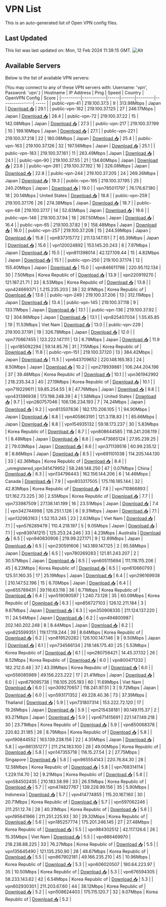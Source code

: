 # VPN List

This is an auto-generated list of Open VPN config files.

## Last Updated

This list was last updated on: Mon, 12 Feb 2024 11:38:15 GMT.
![Alt](https://repobeats.axiom.co/api/embed/186b98318ef1479477931607c1ad7d823f12451f.svg "Repobeats analytics image")

## Available Servers

Below is the list of available VPN servers:

(You may connect to any of these VPN servers with: Username: 'vpn', Password: 'vpn'.)
| Hostname | IP Address | Ping | Speed | Country | OpenVPN Config | Score |
|----------|------------|------|-------|---------|----------------| ----- |
| public-vpn-41 | 219.100.37.5 | 9 | 313.98Mbps | Japan | [Download 📥](./configs/server_0_JP.ovpn) | 29.1 |
| public-vpn-162 | 219.100.37.125 | 27 | 246.17Mbps | Japan | [Download 📥](./configs/server_1_JP.ovpn) | 28.4 |
| public-vpn-72 | 219.100.37.22 | 15 | 142.08Mbps | Japan | [Download 📥](./configs/server_2_JP.ovpn) | 27.3 |
| public-vpn-217 | 219.100.37.199 | 10 | 199.16Mbps | Japan | [Download 📥](./configs/server_3_JP.ovpn) | 27.1 |
| public-vpn-221 | 219.100.37.218 | 22 | 180.08Mbps | Japan | [Download 📥](./configs/server_4_JP.ovpn) | 25.4 |
| public-vpn-163 | 219.100.37.126 | 32 | 197.56Mbps | Japan | [Download 📥](./configs/server_5_JP.ovpn) | 25.1 |
| public-vpn-183 | 219.100.37.161 | 11 | 263.49Mbps | Japan | [Download 📥](./configs/server_6_JP.ovpn) | 24.1 |
| public-vpn-90 | 219.100.37.55 | 21 | 134.60Mbps | Japan | [Download 📥](./configs/server_7_JP.ovpn) | 23.8 |
| public-vpn-261 | 219.100.37.192 | 16 | 326.08Mbps | Japan | [Download 📥](./configs/server_8_JP.ovpn) | 22.8 |
| public-vpn-244 | 219.100.37.205 | 24 | 269.26Mbps | Japan | [Download 📥](./configs/server_9_JP.ovpn) | 19.3 |
| public-vpn-195 | 219.100.37.195 | 25 | 240.20Mbps | Japan | [Download 📥](./configs/server_10_JP.ovpn) | 19.0 |
| vpn785011797 | 76.176.67.180 | 18 | 20.14Mbps | United States | [Download 📥](./configs/server_11_US.ovpn) | 18.8 |
| public-vpn-259 | 219.100.37.176 | 26 | 274.38Mbps | Japan | [Download 📥](./configs/server_12_JP.ovpn) | 18.7 |
| public-vpn-68 | 219.100.37.17 | 14 | 52.63Mbps | Japan | [Download 📥](./configs/server_13_JP.ovpn) | 18.6 |
| public-vpn-146 | 219.100.37.94 | 18 | 267.50Mbps | Japan | [Download 📥](./configs/server_14_JP.ovpn) | 16.4 |
| public-vpn-65 | 219.100.37.82 | 9 | 158.48Mbps | Japan | [Download 📥](./configs/server_15_JP.ovpn) | 16.0 |
| public-vpn-257 | 219.100.37.208 | 15 | 244.59Mbps | Japan | [Download 📥](./configs/server_16_JP.ovpn) | 15.8 |
| vpn837315772 | 211.13.147.151 | 7 | 65.39Mbps | Japan | [Download 📥](./configs/server_17_JP.ovpn) | 15.6 |
| vpn120024892 | 153.145.20.243 | 6 | 7.97Mbps | Japan | [Download 📥](./configs/server_18_JP.ovpn) | 15.5 |
| vpn811398014 | 42.127.109.44 | 15 | 4.82Mbps | Japan | [Download 📥](./configs/server_19_JP.ovpn) | 15.1 |
| public-vpn-250 | 219.100.37.174 | 12 | 155.40Mbps | Japan | [Download 📥](./configs/server_20_JP.ovpn) | 15.0 |
| vpn846611798 | 220.95.112.134 | 30 | 7.50Mbps | Korea Republic of | [Download 📥](./configs/server_21_KR.ovpn) | 13.9 |
| vpn220919270 | 121.187.21.71 | 33 | 8.53Mbps | Korea Republic of | [Download 📥](./configs/server_22_KR.ovpn) | 13.8 |
| vpn424669371 | 1.215.235.203 | 38 | 32.91Mbps | Korea Republic of | [Download 📥](./configs/server_23_KR.ovpn) | 13.6 |
| public-vpn-249 | 219.100.37.206 | 13 | 312.11Mbps | Japan | [Download 📥](./configs/server_24_JP.ovpn) | 13.4 |
| public-vpn-145 | 219.100.37.118 | 9 | 133.11Mbps | Japan | [Download 📥](./configs/server_25_JP.ovpn) | 13.1 |
| public-vpn-136 | 219.100.37.92 | 12 | 304.96Mbps | Japan | [Download 📥](./configs/server_26_JP.ovpn) | 13.1 |
| vpn825407034 | 1.55.65.85 | 19 | 11.53Mbps | Viet Nam | [Download 📥](./configs/server_27_VN.ovpn) | 13.0 |
| public-vpn-229 | 219.100.37.191 | 19 | 326.78Mbps | Japan | [Download 📥](./configs/server_28_JP.ovpn) | 12.0 |
| vpn770867455 | 123.222.147.111 | 13 | 6.79Mbps | Japan | [Download 📥](./configs/server_29_JP.ovpn) | 11.9 |
| vpn185092294 | 59.14.85.76 | 31 | 7.15Mbps | Korea Republic of | [Download 📥](./configs/server_30_KR.ovpn) | 11.8 |
| public-vpn-151 | 219.100.37.120 | 13 | 384.42Mbps | Japan | [Download 📥](./configs/server_31_JP.ovpn) | 11.5 |
| vpn643709652 | 220.148.165.183 | 24 | 8.50Mbps | Japan | [Download 📥](./configs/server_32_JP.ovpn) | 10.2 |
| vpn278939881 | 106.244.204.196 | 37 | 39.48Mbps | Korea Republic of | [Download 📥](./configs/server_33_KR.ovpn) | 10.1 |
| vpn361942992 | 218.235.34.3 | 40 | 27.19Mbps | Korea Republic of | [Download 📥](./configs/server_34_KR.ovpn) | 10.1 |
| vpn719229611 | 59.85.254.55 | 8 | 47.76Mbps | Japan | [Download 📥](./configs/server_35_JP.ovpn) | 9.8 |
| vpn431396938 | 173.198.248.39 | 4 | 1.58Mbps | United States | [Download 📥](./configs/server_36_US.ovpn) | 9.7 |
| vpn280757046 | 106.136.234.193 | 7 | 74.24Mbps | Japan | [Download 📥](./configs/server_37_JP.ovpn) | 9.2 |
| vpn813507636 | 182.170.206.105 | 1 | 94.90Mbps | Japan | [Download 📥](./configs/server_38_JP.ovpn) | 8.8 |
| vpn405863191 | 121.3.118.83 | 1 | 85.66Mbps | Japan | [Download 📥](./configs/server_39_JP.ovpn) | 8.8 |
| vpn154935132 | 59.18.173.237 | 30 | 5.83Mbps | Korea Republic of | [Download 📥](./configs/server_40_KR.ovpn) | 8.7 |
| vpn808644585 | 118.241.208.119 | 1 | 8.48Mbps | Japan | [Download 📥](./configs/server_41_JP.ovpn) | 8.6 |
| vpn473665124 | 27.95.239.25 | 2 | 79.03Mbps | Japan | [Download 📥](./configs/server_42_JP.ovpn) | 8.6 |
| vpn371139516 | 60.99.235.12 | 8 | 8.86Mbps | Japan | [Download 📥](./configs/server_43_JP.ovpn) | 8.5 |
| vpn691101038 | 114.205.144.130 | 33 | 42.36Mbps | Korea Republic of | [Download 📥](./configs/server_44_KR.ovpn) | 8.4 |
| _unregistered_vpn341479952 | 58.246.148.250 | 47 | 0.07Mbps | China | [Download 📥](./configs/server_45_CN.ovpn) | 8.3 |
| vpn134796443 | 162.156.144.206 | 6 | 14.46Mbps | Canada | [Download 📥](./configs/server_46_CA.ovpn) | 7.9 |
| vpn803317505 | 175.116.185.144 | 32 | 42.83Mbps | Korea Republic of | [Download 📥](./configs/server_47_KR.ovpn) | 7.8 |
| vpn710866893 | 121.162.73.225 | 30 | 2.55Mbps | Korea Republic of | [Download 📥](./configs/server_48_KR.ovpn) | 7.7 |
| vpn733987509 | 27.138.141.199 | 16 | 23.51Mbps | Japan | [Download 📥](./configs/server_49_JP.ovpn) | 7.4 |
| vpn342744998 | 126.251.1.126 | 6 | 9.31Mbps | Japan | [Download 📥](./configs/server_50_JP.ovpn) | 7.1 |
| vpn132983163 | 1.52.153.245 | 23 | 2.63Mbps | Viet Nam | [Download 📥](./configs/server_51_VN.ovpn) | 7.1 |
| vpn576289479 | 110.4.218.197 | 5 | 9.05Mbps | Japan | [Download 📥](./configs/server_52_JP.ovpn) | 7.1 |
| vpn839741215 | 125.253.24.246 | 33 | 4.23Mbps | Australia | [Download 📥](./configs/server_53_AU.ovpn) | 6.5 |
| vpn940830906 | 219.99.227.171 | 9 | 12.69Mbps | Japan | [Download 📥](./configs/server_54_JP.ovpn) | 6.5 |
| vpn230591606 | 143.189.147.125 | 2 | 95.58Mbps | Japan | [Download 📥](./configs/server_55_JP.ovpn) | 6.5 |
| vpn780269283 | 121.81.243.207 | 2 | 30.57Mbps | Japan | [Download 📥](./configs/server_56_JP.ovpn) | 6.5 |
| vpn605115694 | 111.118.115.206 | 45 | 6.23Mbps | Korea Republic of | [Download 📥](./configs/server_57_KR.ovpn) | 6.5 |
| vpn610660793 | 125.51.160.35 | 17 | 25.19Mbps | Japan | [Download 📥](./configs/server_58_JP.ovpn) | 6.4 |
| vpn296169938 | 210.147.52.196 | 15 | 6.70Mbps | Japan | [Download 📥](./configs/server_59_JP.ovpn) | 6.4 |
| vpn655789431 | 39.116.63.118 | 36 | 6.71Mbps | Korea Republic of | [Download 📥](./configs/server_60_KR.ovpn) | 6.4 |
| vpn519090597 | 1.240.73.128 | 35 | 60.09Mbps | Korea Republic of | [Download 📥](./configs/server_61_KR.ovpn) | 6.3 |
| vpn856727103 | 126.12.211.184 | 3 | 9.67Mbps | Japan | [Download 📥](./configs/server_62_JP.ovpn) | 6.3 |
| vpn350908335 | 211.124.137.220 | 11 | 24.54Mbps | Japan | [Download 📥](./configs/server_63_JP.ovpn) | 6.2 |
| vpn494800987 | 202.140.202.248 | 8 | 8.44Mbps | Japan | [Download 📥](./configs/server_64_JP.ovpn) | 6.2 |
| vpn825599351 | 119.17.119.244 | 39 | 8.64Mbps | Korea Republic of | [Download 📥](./configs/server_65_KR.ovpn) | 6.2 |
| vpn819520282 | 126.100.147.146 | 8 | 9.50Mbps | Japan | [Download 📥](./configs/server_66_JP.ovpn) | 6.1 |
| vpn734566134 | 218.146.175.40 | 25 | 5.53Mbps | Korea Republic of | [Download 📥](./configs/server_67_KR.ovpn) | 6.1 |
| vpn280756421 | 14.45.37.132 | 26 | 8.52Mbps | Korea Republic of | [Download 📥](./configs/server_68_KR.ovpn) | 6.0 |
| vpn800471332 | 182.212.0.48 | 37 | 43.39Mbps | Korea Republic of | [Download 📥](./configs/server_69_KR.ovpn) | 6.0 |
| vpn556085989 | 49.156.223.222 | 17 | 21.41Mbps | Japan | [Download 📥](./configs/server_70_JP.ovpn) | 6.0 |
| vpn679095736 | 116.105.205.193 | 60 | 11.69Mbps | Viet Nam | [Download 📥](./configs/server_71_VN.ovpn) | 6.0 |
| vpn309270657 | 118.241.97.51 | 3 | 9.72Mbps | Japan | [Download 📥](./configs/server_72_JP.ovpn) | 6.0 |
| vpn593171352 | 49.228.40.36 | 73 | 37.39Mbps | Thailand | [Download 📥](./configs/server_73_TH.ovpn) | 5.9 |
| vpn731807314 | 153.222.72.120 | 17 | 19.26Mbps | Japan | [Download 📥](./configs/server_74_JP.ovpn) | 5.9 |
| vpn215438181 | 90.149.115.37 | 2 | 93.27Mbps | Japan | [Download 📥](./configs/server_75_JP.ovpn) | 5.9 |
| vpn671415691 | 221.147.149.218 | 30 | 23.71Mbps | Korea Republic of | [Download 📥](./configs/server_76_KR.ovpn) | 5.9 |
| vpn850068378 | 220.82.31.185 | 26 | 8.79Mbps | Korea Republic of | [Download 📥](./configs/server_77_KR.ovpn) | 5.8 |
| vpn190844552 | 163.139.238.156 | 22 | 4.35Mbps | Japan | [Download 📥](./configs/server_78_JP.ovpn) | 5.8 |
| vpn981351277 | 211.214.183.100 | 28 | 49.00Mbps | Korea Republic of | [Download 📥](./configs/server_79_KR.ovpn) | 5.8 |
| vpn147355718 | 116.15.27.54 | 2 | 27.75Mbps | Singapore | [Download 📥](./configs/server_80_SG.ovpn) | 5.8 |
| vpn965554143 | 220.76.84.30 | 28 | 12.58Mbps | Korea Republic of | [Download 📥](./configs/server_81_KR.ovpn) | 5.8 |
| vpn768314114 | 1.229.114.70 | 32 | 9.21Mbps | Korea Republic of | [Download 📥](./configs/server_82_KR.ovpn) | 5.8 |
| vpn584502435 | 210.183.58.99 | 33 | 26.51Mbps | Korea Republic of | [Download 📥](./configs/server_83_KR.ovpn) | 5.7 |
| vpn474827767 | 139.228.99.156 | 35 | 5.90Mbps | Indonesia | [Download 📥](./configs/server_84_ID.ovpn) | 5.7 |
| vpn414774855 | 115.20.167.160 | 30 | 20.71Mbps | Korea Republic of | [Download 📥](./configs/server_85_KR.ovpn) | 5.7 |
| vpn597062246 | 211.251.12.74 | 28 | 40.31Mbps | Korea Republic of | [Download 📥](./configs/server_86_KR.ovpn) | 5.6 |
| vpn195641966 | 211.251.225.93 | 30 | 29.32Mbps | Korea Republic of | [Download 📥](./configs/server_87_KR.ovpn) | 5.6 |
| vpn185257774 | 175.201.246.145 | 27 | 27.48Mbps | Korea Republic of | [Download 📥](./configs/server_88_KR.ovpn) | 5.5 |
| vpn984302512 | 42.117.126.6 | 26 | 15.35Mbps | Viet Nam | [Download 📥](./configs/server_89_VN.ovpn) | 5.5 |
| vpn886469970 | 218.238.88.225 | 33 | 76.27Mbps | Korea Republic of | [Download 📥](./configs/server_90_KR.ovpn) | 5.5 |
| vpn135645490 | 121.135.250.90 | 28 | 48.67Mbps | Korea Republic of | [Download 📥](./configs/server_91_KR.ovpn) | 5.5 |
| vpn867902181 | 49.166.235.210 | 45 | 10.96Mbps | Korea Republic of | [Download 📥](./configs/server_92_KR.ovpn) | 5.3 |
| vpn606020507 | 180.64.223.97 | 35 | 10.50Mbps | Korea Republic of | [Download 📥](./configs/server_93_KR.ovpn) | 5.3 |
| vpn676594305 | 58.233.143.62 | 42 | 6.54Mbps | Korea Republic of | [Download 📥](./configs/server_94_KR.ovpn) | 5.3 |
| vpn602930301 | 211.203.67.60 | 44 | 38.12Mbps | Korea Republic of | [Download 📥](./configs/server_95_KR.ovpn) | 5.2 |
| vpn508624403 | 175.115.120.7 | 32 | 9.07Mbps | Korea Republic of | [Download 📥](./configs/server_96_KR.ovpn) | 5.2 |
